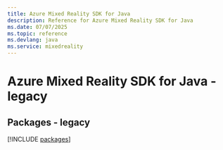 ```yaml
---
title: Azure Mixed Reality SDK for Java
description: Reference for Azure Mixed Reality SDK for Java
ms.date: 07/07/2025
ms.topic: reference
ms.devlang: java
ms.service: mixedreality
---
```

# Azure Mixed Reality SDK for Java - legacy
## Packages - legacy
[!INCLUDE [packages](mixed-reality-index.md)]